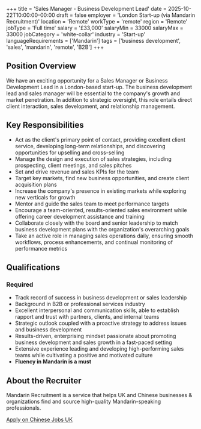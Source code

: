 +++
title = 'Sales Manager - Business Development Lead'
date = 2025-10-22T10:00:00-00:00
draft = false
employer = 'London Start-up (via Mandarin Recruitment)'
location = 'Remote'
workType = 'remote'
region = 'Remote'
jobType = 'Full time'
salary = '£33,000'
salaryMin = 33000
salaryMax = 33000
jobCategory = 'white-collar'
industry = 'Start-up'
languageRequirements = ['Mandarin']
tags = ['business development', 'sales', 'mandarin', 'remote', 'B2B']
+++

## Position Overview

We have an exciting opportunity for a Sales Manager or Business Development Lead in a London-based start-up. The business development lead and sales manager will be essential to the company's growth and market penetration. In addition to strategic oversight, this role entails direct client interaction, sales development, and relationship management.

## Key Responsibilities

- Act as the client's primary point of contact, providing excellent client service, developing long-term relationships, and discovering opportunities for upselling and cross-selling
- Manage the design and execution of sales strategies, including prospecting, client meetings, and sales pitches
- Set and drive revenue and sales KPIs for the team
- Target key markets, find new business opportunities, and create client acquisition plans
- Increase the company's presence in existing markets while exploring new verticals for growth
- Mentor and guide the sales team to meet performance targets
- Encourage a team-oriented, results-oriented sales environment while offering career development assistance and training
- Collaborate closely with the board and senior leadership to match business development plans with the organization's overarching goals
- Take an active role in managing sales operations daily, ensuring smooth workflows, process enhancements, and continual monitoring of performance metrics

## Qualifications

### Required
- Track record of success in business development or sales leadership
- Background in B2B or professional services industry
- Excellent interpersonal and communication skills, able to establish rapport and trust with partners, clients, and internal teams
- Strategic outlook coupled with a proactive strategy to address issues and business development
- Results-driven, enterprising mindset passionate about promoting business development and sales growth in a fast-paced setting
- Extensive experience leading and developing high-performing sales teams while cultivating a positive and motivated culture
- **Fluency in Mandarin is a must**

## About the Recruiter

Mandarin Recruitment is a service that helps UK and Chinese businesses & organizations find and source high-quality Mandarin-speaking professionals.

[Apply on Chinese Jobs UK](https://chinesejobs.uk/jobs/31009)

